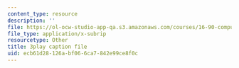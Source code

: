 ```yaml
---
content_type: resource
description: ''
file: https://ol-ocw-studio-app-qa.s3.amazonaws.com/courses/16-90-computational-methods-in-aerospace-engineering-spring-2014/ecb61d28126abf066ca7842e99ce8f0c_xOtkiBPbE.srt
file_type: application/x-subrip
resourcetype: Other
title: 3play caption file
uid: ecb61d28-126a-bf06-6ca7-842e99ce8f0c
---
```

